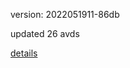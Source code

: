 version: 2022051911-86db

updated 26 avds

[details](https://github.com/0x74f917491bfa7ebfa379/ali_avd_db/blob/master/change_log/2022/05/19/11/86db.txt)